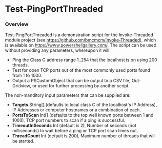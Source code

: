 # Test-PingPortThreaded

### Overview
Test-PingPortThreaded is a demonstration script for the Invoke-Threaded module project (see https://github.com/bmcmcm/Invoke-Threaded), which is available on https://www.powershellgallery.com/. The script can be used without providing any parameters, whereupon it will:

* Ping the Class C address range 1..254 that the localhost is on using 200 threads.
* Test for open TCP ports out of the most commonly used ports found from 1 to 1000.
* Output a PSCustomObject that can be output to a CSV file, Out-Gridview, or used for further processing by another script.

The non-manditory input parameters that can be supplied are:

* __Targets__ String[] (defaults to local class C of the localhost's IP Address), IP Addresses or computer hostnames or a combination of each.
* __PortsToScan__ Int[] (defaults to the top well known ports between 1 and 1000), TCP port numbers to scan if a ping is successful.
* __TimeoutInSeconds__ Int (default is 2), Number of seconds (not milliseconds) to wait before a ping or TCP port scan times out.
* __ThreadCount__ Int (default is 200), Maximum number of threads that will be started.
